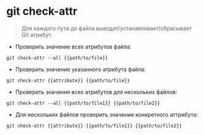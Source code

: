 # git check-attr

> Для каждого пути до файла выводит/устанавливает/сбрасывает Git атрибут.

- Проверить значение всех атрибутов файла:

`git check-attr --all {{path/to/file}}`

- Проверить значение указанного атрибута файла:

`git check-attr {{attribute}} {{path/to/file}}`

- Проверить значения всех атрибутов для нескольких файлов:

`git check-attr --all {{path/to/file1}} {{path/to/file2}}`

- Для нескольких файлов проверить значение конкретного аттрибута:

`git check-attr {{attribute}} {{path/to/file1}} {{path/to/file2}}`
